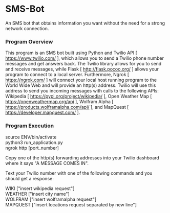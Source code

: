 # SMS-Bot
An SMS bot that obtains information you want without the need for a strong network connection.

### Program Overview
This program is an SMS bot built using Python and Twilio API [ https://www.twilio.com/ ], which allows you to send a Twilio 
phone number messages and get answers back. The Twilio library allows for you to send and receive messages, while Flask
[ http://flask.pocoo.org/ ] allows your program to connect to a local server. Furthermore, Ngrok [ https://ngrok.com/ ] 
will connect your local host running program to the World Wide Web and will provide an http(s) address. Twilio will use this address to send you incoming messages with calls to the following APIs: Wikipedia [ https://pypi.org/project/wikipedia/ ], Open Weather Map [ https://openweathermap.org/api ], Wolfram Alpha [ https://products.wolframalpha.com/api/ ], and MapQuest   [ https://developer.mapquest.com/ ].

### Program Execution
source ENV/bin/activate </br >
python3 run_application.py </br >
ngrok http [port_number] </br >

Copy one of the http(s) forwarding addresses into your Twilio dashboard where it says "A MESSAGE COMES IN".  </br >

Text your Twilio number with one of the following commands and you should get a response:
  
  WIKI ["insert wikipedia request"] </br >
  WEATHER ["insert city name"] </br >
  WOLFRAM ["insert wolframalpha request"] </br >
  MAPQUEST ["insert locations request separated by new line"]
